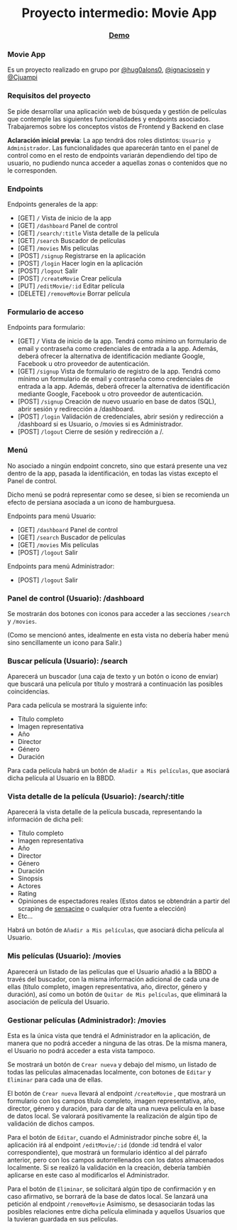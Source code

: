 <h1 align="center">Proyecto intermedio: Movie App</h1>
<div align="center">
  <h3><a href="https://app-movie-nhj.herokuapp.com/">Demo</a></h3>
</div>

### Movie App
Es un proyecto realizado en grupo por [@hug0alons0](https://github.com/hug0alons0), [@ignaciosein](https://github.com/ignaciosein) y [@Cjuampi](https://github.com/Cjuampi)

### Requisitos del proyecto

Se pide desarrollar una aplicación web de búsqueda y gestión de películas que contemple las siguientes funcionalidades y endpoints asociados. Trabajaremos sobre los conceptos vistos de Frontend y Backend en clase

**Aclaración inicial previa**: La app tendrá dos roles distintos: `Usuario y Administrador`. Las funcionalidades que aparecerán tanto en el panel de control como en el resto de endpoints variarán dependiendo del tipo de usuario, no pudiendo nunca acceder a aquellas zonas o contenidos que no le corresponden.

### Endpoints

Endpoints generales de la app:

- [GET] `/` Vista de inicio de la app
- [GET] `/dashboard` Panel de control
- [GET] `/search/:title` Vista detalle de la película
- [GET] `/search` Buscador de películas
- [GET] `/movies` Mis películas
- [POST] `/signup` Registrarse en la aplicación
- [POST] `/login` Hacer login en la aplicación
- [POST] `/logout` Salir
- [POST] `/createMovie` Crear película
- [PUT] `/editMovie/:id` Editar película
- [DELETE] `/removeMovie` Borrar película


### Formulario de acceso

Endpoints para formulario:

- [GET] `/` Vista de inicio de la app. Tendrá como mínimo un formulario de email y contraseña como credenciales de entrada a la app. Además, deberá ofrecer la alternativa de identificación mediante Google, Facebook u otro proveedor de autenticación.
- [GET] `/signup` Vista de formulario de registro de la app. Tendrá como mínimo un formulario de email y contraseña como credenciales de entrada a la app. Además, deberá ofrecer la alternativa de identificación mediante Google, Facebook u otro proveedor de autenticación.
- [POST] `/signup` Creación de nuevo usuario en base de datos (SQL), abrir sesión y redirección a /dashboard.
- [POST] `/login` Validación de credenciales, abrir sesión y redirección a /dashboard si es Usuario, o /movies si es Administrador.
- [POST] `/logout` Cierre de sesión y redirección a /.

### Menú

No asociado a ningún endpoint concreto, sino que estará presente una vez dentro de la app, pasada la identificación, en todas las vistas excepto el Panel de control.

Dicho menú se podrá representar como se desee, si bien se recomienda un efecto de persiana asociada a un icono de hamburguesa.

Endpoints para menú Usuario:

- [GET] `/dashboard` Panel de control
- [GET] `/search` Buscador de películas
- [GET] `/movies` Mis películas
- [POST] `/logout` Salir

Endpoints para menú Administrador:

- [POST] `/logout` Salir

### Panel de control (Usuario): /dashboard

Se mostrarán dos botones con iconos para acceder a las secciones `/search` y `/movies`.

(Como se mencionó antes, idealmente en esta vista no debería haber menú sino sencillamente un icono para Salir.)

### Buscar película (Usuario): /search

Aparecerá un buscador (una caja de texto y un botón o icono de enviar) que buscará una película por título y mostrará a continuación las posibles coincidencias.

Para cada película se mostrará la siguiente info:

- Título completo
- Imagen representativa
- Año
- Director
- Género
- Duración

Para cada película habrá un botón de `Añadir a Mis películas`, que asociará dicha película al Usuario en la BBDD.

### Vista detalle de la película (Usuario): /search/:title

Aparecerá la vista detalle de la película buscada, representando la información de dicha peli:

- Título completo
- Imagen representativa
- Año
- Director
- Género
- Duración
- Sinopsis
- Actores
- Rating
- Opiniones de espectadores reales (Estos datos se obtendrán a partir del scraping de [sensacine](https://www.sensacine.com/) o cualquier otra fuente a elección)
- Etc...

Habrá un botón de `Añadir a Mis películas`, que asociará dicha película al Usuario.

### Mis películas (Usuario): /movies

Aparecerá un listado de las películas que el Usuario añadió a la BBDD a través del buscador, con la misma información adicional de cada una de ellas (título completo, imagen representativa, año, director, género y duración), así como un botón de `Quitar de Mis películas`, que eliminará la asociación de película del Usuario.

### Gestionar películas (Administrador): /movies

Esta es la única vista que tendrá el Administrador en la aplicación, de manera que no podrá acceder a ninguna de las otras. De la misma manera, el Usuario no podrá acceder a esta vista tampoco.

Se mostrará un botón de `Crear nueva` y debajo del mismo, un listado de todas las películas almacenadas localmente, con botones de `Editar` y `Eliminar` para cada una de ellas.

El botón de `Crear nueva` llevará al endpoint `/createMovie` , que mostrará un formulario con los campos título completo, imagen representativa, año, director, género y duración, para dar de alta una nueva película en la base de datos local. Se valorará positivamente la realización de algún tipo de validación de dichos campos.

Para el botón de `Editar`, cuando el Administrador pinche sobre él, la aplicación irá al endpoint `/editMovie/:id` (donde :id tendrá el valor correspondiente), que mostrará un formulario idéntico al del párrafo anterior, pero con los campos autorrellenados con los datos almacenados localmente. Si se realizó la validación en la creación, debería también aplicarse en este caso al modificarlos el Administrador.

Para el botón de `Eliminar`, se solicitará algún tipo de confirmación y en caso afirmativo, se borrará de la base de datos local. Se lanzará una petición al endpoint `/removeMovie` Asimismo, se desasociarán todas las posibles relaciones entre dicha película eliminada y aquellos Usuarios que la tuvieran guardada en sus películas.
